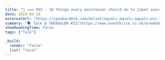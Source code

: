 ```yaml
---
title: "🥓 === OSS - 10 things every maintainer should do to 💓open source"
date: 2019-03-18
externalUrl: "https://speakerdeck.com/kelset/equals-equals-equals-oss-10-things-every-maintainer-should-do-to-open-source"
summary: "🗣 Talk @ [WEBdeLDN #22](https://www.eventbrite.co.uk/e/webdeldn-22-oss-open-source-stories-from-the-trenches-tickets-58382130524?aff=ebdsoporgprofile) *(not recorded, sorry)* - [slides](https://speakerdeck.com/kelset/equals-equals-equals-oss-10-things-every-maintainer-should-do-to-open-source)"
showReadingTime: false
tags: ["Talk"]

_build:
  render: "false"
  list: "local"
---
```

